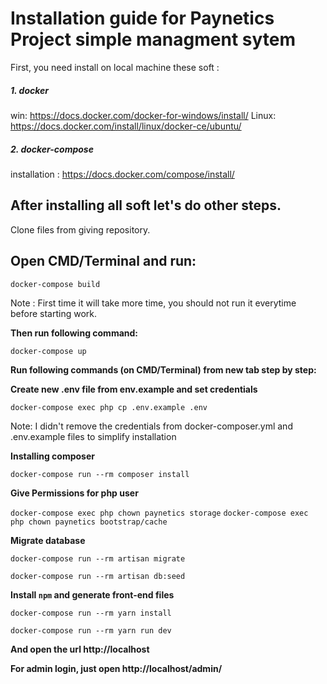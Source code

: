 # Installation guide for Paynetics Project simple managment sytem
First, you need install on local machine these soft :

##### 1. docker
   win: https://docs.docker.com/docker-for-windows/install/
   Linux: https://docs.docker.com/install/linux/docker-ce/ubuntu/
##### 2. docker-compose
   installation : https://docs.docker.com/compose/install/

##  After installing all soft let's do other steps.
   Clone files from giving repository.

##  Open CMD/Terminal and run:

`docker-compose build`

Note : First time it will take more time, you should not run it everytime before starting work.

**Then run following command:**

`docker-compose up`

**Run following commands (on CMD/Terminal) from new tab step by step:**

**Create new .env file from env.example and set credentials**

`docker-compose exec php cp .env.example .env`

Note: I didn't remove the credentials from
docker-composer.yml and .env.example files to simplify installation

**Installing composer**

`docker-compose run --rm composer install`

**Give Permissions for php user**

`docker-compose exec php chown paynetics storage`
`docker-compose exec php chown paynetics bootstrap/cache`

**Migrate database**

`docker-compose run --rm artisan migrate`

`docker-compose run --rm artisan db:seed`

**Install `npm` and generate front-end files**

`docker-compose run --rm yarn install`

`docker-compose run --rm yarn run dev`

**And open the url http://localhost**

**For admin login, just open http://localhost/admin/**